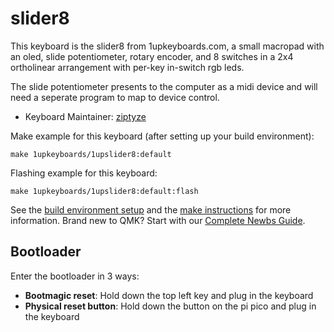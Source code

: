 # slider8

This keyboard is the slider8 from 1upkeyboards.com, a small macropad with an oled, slide potentiometer, rotary encoder, and 8 switches in a 2x4 ortholinear arrangement with per-key in-switch rgb leds.

The slide potentiometer presents to the computer as a midi device and will need a seperate program to map to device control.

* Keyboard Maintainer: [ziptyze](https://github.com/ziptyze)

Make example for this keyboard (after setting up your build environment):

    make 1upkeyboards/1upslider8:default

Flashing example for this keyboard:

    make 1upkeyboards/1upslider8:default:flash

See the [build environment setup](https://docs.qmk.fm/#/getting_started_build_tools) and the [make instructions](https://docs.qmk.fm/#/getting_started_make_guide) for more information. Brand new to QMK? Start with our [Complete Newbs Guide](https://docs.qmk.fm/#/newbs).

## Bootloader

Enter the bootloader in 3 ways:

* **Bootmagic reset**: Hold down the top left key and plug in the keyboard
* **Physical reset button**: Hold down the button on the pi pico and plug in the keyboard
